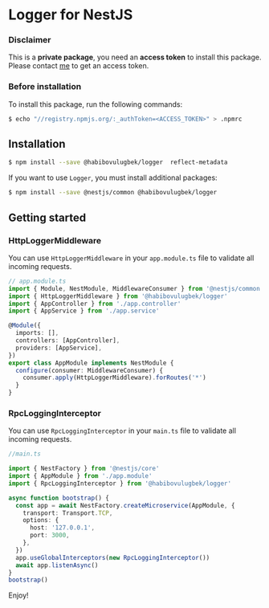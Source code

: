 # Logger for NestJS

### Disclaimer

This is a **private package**, you need an **access token** to install this package. Please contact
[me](https://t.me/iaxel) to get an access token.

### Before installation

To install this package, run the following commands:

```bash
$ echo "//registry.npmjs.org/:_authToken=<ACCESS_TOKEN>" > .npmrc
```

## Installation

```bash
$ npm install --save @habibovulugbek/logger  reflect-metadata
```

If you want to use `Logger`, you must install additional packages:

```bash
$ npm install --save @nestjs/common @habibovulugbek/logger
```

## Getting started

### HttpLoggerMiddleware

You can use `HttpLoggerMiddleware` in your `app.module.ts` file to validate all incoming requests.

```ts
// app.module.ts
import { Module, NestModule, MiddlewareConsumer } from '@nestjs/common'
import { HttpLoggerMiddleware } from '@habibovulugbek/logger'
import { AppController } from './app.controller'
import { AppService } from './app.service'

@Module({
  imports: [],
  controllers: [AppController],
  providers: [AppService],
})
export class AppModule implements NestModule {
  configure(consumer: MiddlewareConsumer) {
    consumer.apply(HttpLoggerMiddleware).forRoutes('*')
  }
}
```

### RpcLoggingInterceptor

You can use `RpcLoggingInterceptor` in your `main.ts` file to validate all incoming requests.

```ts
//main.ts

import { NestFactory } from '@nestjs/core'
import { AppModule } from './app.module'
import { RpcLoggingInterceptor } from '@habibovulugbek/logger'

async function bootstrap() {
  const app = await NestFactory.createMicroservice(AppModule, {
    transport: Transport.TCP,
    options: {
      host: '127.0.0.1',
      port: 3000,
    },
  })
  app.useGlobalInterceptors(new RpcLoggingInterceptor())
  await app.listenAsync()
}
bootstrap()
```

Enjoy!
